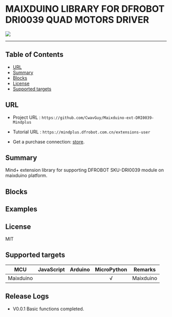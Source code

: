 # MAIXDUINO LIBRARY FOR DFROBOT DRI0039 QUAD MOTORS DRIVER 


![](./micropython/_images/featured.png)

---------------------------------------------------------

## Table of Contents

* [URL](#url)
* [Summary](#summary)
* [Blocks](#blocks)
* [License](#license)
* [Supported targets](#Supportedtargets)

## URL
* Project URL : ```https://github.com/CwavGuy/Maixduino-ext-DRI0039-Mindplus```

* Tutorial URL : ```https://mindplus.dfrobot.com.cn/extensions-user```

* Get a purchase connection: [store](https://www.dfrobot.com/).

## Summary
Mind+ extension library for supporting DFROBOT SKU-DRI0039 module on maixduino platform.

## Blocks





## Examples



## License

MIT

## Supported targets

MCU                | JavaScript    | Arduino   | MicroPython    | Remarks
------------------ | :----------: | :----------: | :---------: | -----
Maixduino        |             |              |       √      | Maixduino


## Release Logs
* V0.0.1  Basic functions completed.
